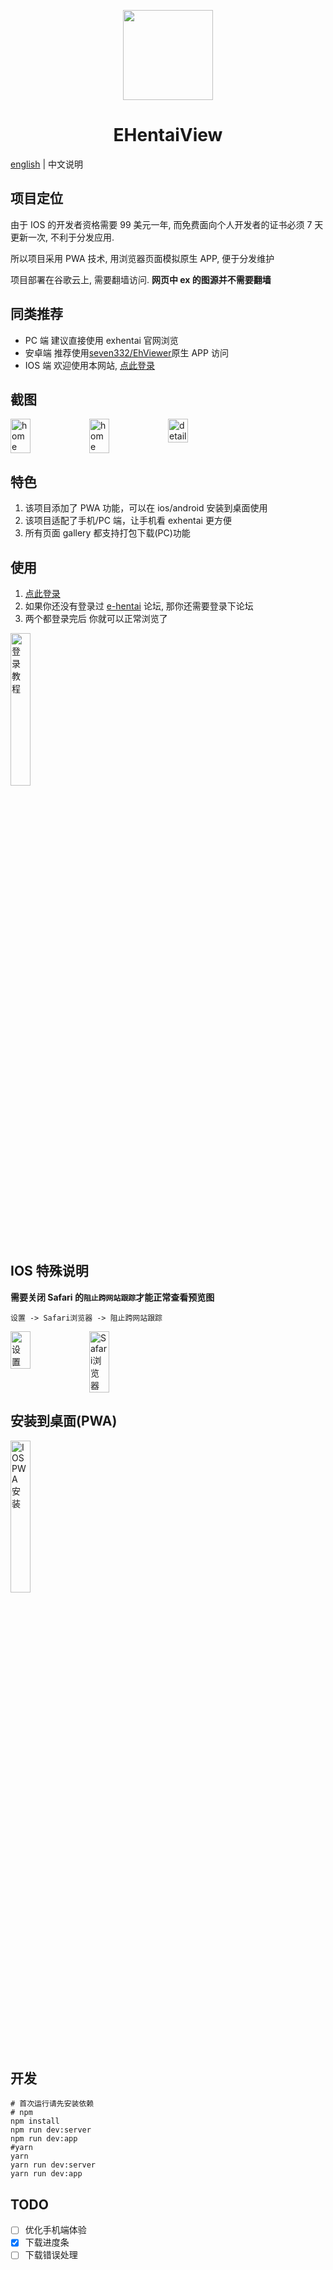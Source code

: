 <p align="center">
  <img width="144px" height="144px" src="https://raw.githubusercontent.com/IronKinoko/asset/master/e-hentai-view/icon.png"/>
</p>

<h1 align="center">EHentaiView</h1>

[english](./README.md) | 中文说明

## 项目定位

由于 IOS 的开发者资格需要 99 美元一年, 而免费面向个人开发者的证书必须 7 天更新一次, 不利于分发应用.

所以项目采用 PWA 技术, 用浏览器页面模拟原生 APP, 便于分发维护

项目部署在谷歌云上, 需要翻墙访问. **网页中 ex 的图源并不需要翻墙**

## 同类推荐

- PC 端 建议直接使用 exhentai 官网浏览
- 安卓端 推荐使用[seven332/EhViewer](https://github.com/seven332/EhViewer)原生 APP 访问
- IOS 端 欢迎使用本网站, [点此登录](https://exhentai.appspot.com/signin)

## 截图

<div style="display: flex;">
<img src="https://raw.githubusercontent.com/IronKinoko/asset/master/e-hentai-view/dark-zh.png" width="25%" title="home"/>
<img src="https://raw.githubusercontent.com/IronKinoko/asset/master/e-hentai-view/light-en.png" width="25%" title="home" />
<img src="https://raw.githubusercontent.com/IronKinoko/asset/master/e-hentai-view/detail.png" width="25%" title="detail"/>
</div>

## 特色

1. 该项目添加了 PWA 功能，可以在 ios/android 安装到桌面使用
2. 该项目适配了手机/PC 端，让手机看 exhentai 更方便
3. 所有页面 gallery 都支持打包下载(PC)功能

## 使用

1. [点此登录](https://exhentai.appspot.com/signin)
2. 如果你还没有登录过 [e-hentai](https://forums.e-hentai.org/index.php) 论坛, 那你还需要登录下论坛
3. 两个都登录完后 你就可以正常浏览了

<img src="https://raw.githubusercontent.com/IronKinoko/asset/master/e-hentai-view/login.gif" width="25%" title="登录教程"/>

## IOS 特殊说明

**需要关闭 Safari 的`阻止跨网站跟踪`才能正常查看预览图**

`设置 -> Safari浏览器 -> 阻止跨网站跟踪`

<div style="display: flex;">
<img src="https://raw.githubusercontent.com/IronKinoko/asset/master/e-hentai-view/setting.PNG" width="25%" title="设置"/>
<img src="https://raw.githubusercontent.com/IronKinoko/asset/master/e-hentai-view/safari.PNG" width="25%" title="Safari浏览器"/>
</div>

## 安装到桌面(PWA)

<img src="https://raw.githubusercontent.com/IronKinoko/asset/master/e-hentai-view/pwa_install.gif" width="25%" title="IOS PWA 安装"/>

## 开发

```shell
# 首次运行请先安装依赖
# npm
npm install
npm run dev:server
npm run dev:app
#yarn
yarn
yarn run dev:server
yarn run dev:app
```

## TODO

- [ ] 优化手机端体验
- [x] 下载进度条
- [ ] 下载错误处理
